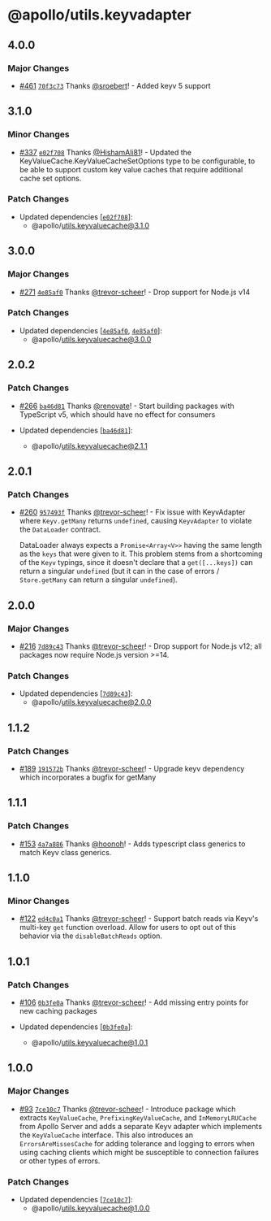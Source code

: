 # @apollo/utils.keyvadapter

## 4.0.0

### Major Changes

- [#461](https://github.com/apollographql/apollo-utils/pull/461) [`70f3c73`](https://github.com/apollographql/apollo-utils/commit/70f3c7313203bac685695b12c375a3570b1cab62) Thanks [@sroebert](https://github.com/sroebert)! - Added keyv 5 support

## 3.1.0

### Minor Changes

- [#337](https://github.com/apollographql/apollo-utils/pull/337) [`e02f708`](https://github.com/apollographql/apollo-utils/commit/e02f708579651a828b75d7148b1513fc45f0ad77) Thanks [@HishamAli81](https://github.com/HishamAli81)! - Updated the KeyValueCache.KeyValueCacheSetOptions type to be configurable, to be able to support custom key value caches that require additional cache set options.

### Patch Changes

- Updated dependencies [[`e02f708`](https://github.com/apollographql/apollo-utils/commit/e02f708579651a828b75d7148b1513fc45f0ad77)]:
  - @apollo/utils.keyvaluecache@3.1.0

## 3.0.0

### Major Changes

- [#271](https://github.com/apollographql/apollo-utils/pull/271) [`4e85af0`](https://github.com/apollographql/apollo-utils/commit/4e85af042dda5d0c97048ef14861417d1d2488bd) Thanks [@trevor-scheer](https://github.com/trevor-scheer)! - Drop support for Node.js v14

### Patch Changes

- Updated dependencies [[`4e85af0`](https://github.com/apollographql/apollo-utils/commit/4e85af042dda5d0c97048ef14861417d1d2488bd), [`4e85af0`](https://github.com/apollographql/apollo-utils/commit/4e85af042dda5d0c97048ef14861417d1d2488bd)]:
  - @apollo/utils.keyvaluecache@3.0.0

## 2.0.2

### Patch Changes

- [#266](https://github.com/apollographql/apollo-utils/pull/266) [`ba46d81`](https://github.com/apollographql/apollo-utils/commit/ba46d817a97a6bad9b0ec6ff0720f01edc806091) Thanks [@renovate](https://github.com/apps/renovate)! - Start building packages with TypeScript v5, which should have no effect for consumers

- Updated dependencies [[`ba46d81`](https://github.com/apollographql/apollo-utils/commit/ba46d817a97a6bad9b0ec6ff0720f01edc806091)]:
  - @apollo/utils.keyvaluecache@2.1.1

## 2.0.1

### Patch Changes

- [#260](https://github.com/apollographql/apollo-utils/pull/260) [`957493f`](https://github.com/apollographql/apollo-utils/commit/957493f6fc128306125c9dbc2726aecc63461418) Thanks [@trevor-scheer](https://github.com/trevor-scheer)! - Fix issue with KeyvAdapter where `Keyv.getMany` returns `undefined`,
  causing `KeyvAdapter` to violate the `DataLoader` contract.

  DataLoader always expects a `Promise<Array<V>>` having the same length
  as the `keys` that were given to it. This problem stems from a
  shortcoming of the `Keyv` typings, since it doesn't declare that a
  `get([...keys])` can return a singular `undefined` (but it can in
  the case of errors / `Store.getMany` can return a singular `undefined`).

## 2.0.0

### Major Changes

- [#216](https://github.com/apollographql/apollo-utils/pull/216) [`7d89c43`](https://github.com/apollographql/apollo-utils/commit/7d89c433039cd597998e99124f04866ac2a2c3d5) Thanks [@trevor-scheer](https://github.com/trevor-scheer)! - Drop support for Node.js v12; all packages now require Node.js version >=14.

### Patch Changes

- Updated dependencies [[`7d89c43`](https://github.com/apollographql/apollo-utils/commit/7d89c433039cd597998e99124f04866ac2a2c3d5)]:
  - @apollo/utils.keyvaluecache@2.0.0

## 1.1.2

### Patch Changes

- [#189](https://github.com/apollographql/apollo-utils/pull/189) [`191572b`](https://github.com/apollographql/apollo-utils/commit/191572b2bf59e9942f874ce52e8a11d80bc08c98) Thanks [@trevor-scheer](https://github.com/trevor-scheer)! - Upgrade keyv dependency which incorporates a bugfix for getMany

## 1.1.1

### Patch Changes

- [#153](https://github.com/apollographql/apollo-utils/pull/153) [`4a7a886`](https://github.com/apollographql/apollo-utils/commit/4a7a8864a8c83bac1787fb59a1be45fcbf334c84) Thanks [@hoonoh](https://github.com/hoonoh)! - Adds typescript class generics to match Keyv class generics.

## 1.1.0

### Minor Changes

- [#122](https://github.com/apollographql/apollo-utils/pull/122) [`ed4c0a1`](https://github.com/apollographql/apollo-utils/commit/ed4c0a11cb3146e624109261d0b6b7260da132c8) Thanks [@trevor-scheer](https://github.com/trevor-scheer)! - Support batch reads via Keyv's multi-key `get` function overload. Allow for users to opt out of this behavior via the `disableBatchReads` option.

## 1.0.1

### Patch Changes

- [#106](https://github.com/apollographql/apollo-utils/pull/106) [`0b3fe0a`](https://github.com/apollographql/apollo-utils/commit/0b3fe0ac4d11bb5a2ac42f7c099b200a296756f1) Thanks [@trevor-scheer](https://github.com/trevor-scheer)! - Add missing entry points for new caching packages

- Updated dependencies [[`0b3fe0a`](https://github.com/apollographql/apollo-utils/commit/0b3fe0ac4d11bb5a2ac42f7c099b200a296756f1)]:
  - @apollo/utils.keyvaluecache@1.0.1

## 1.0.0

### Major Changes

- [#93](https://github.com/apollographql/apollo-utils/pull/93) [`7ce10c7`](https://github.com/apollographql/apollo-utils/commit/7ce10c7bdf8dce0f7ee59e37ae9c973139b6de13) Thanks [@trevor-scheer](https://github.com/trevor-scheer)! - Introduce package which extracts `KeyValueCache`, `PrefixingKeyValueCache`, and `InMemoryLRUCache` from Apollo Server and adds a separate Keyv adapter which implements the `KeyValueCache` interface. This also introduces an `ErrorsAreMissesCache` for adding tolerance and logging to errors when using caching clients which might be susceptible to connection failures or other types of errors.

### Patch Changes

- Updated dependencies [[`7ce10c7`](https://github.com/apollographql/apollo-utils/commit/7ce10c7bdf8dce0f7ee59e37ae9c973139b6de13)]:
  - @apollo/utils.keyvaluecache@1.0.0
